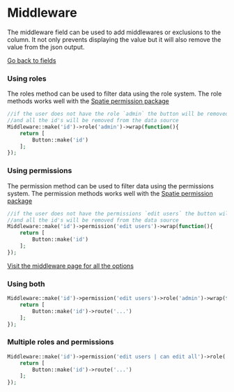 # Middleware
The middleware field can be used to add middlewares or exclusions to the column. It not only prevents displaying the value but it will also remove the value from the json output.

[Go back to fields](https://singlequote.github.io/Laravel-datatables/fields)

### Using roles
The roles method can be used to filter data using the role system. The role methods works well with the [Spatie permission package](https://github.com/spatie/laravel-permission)

```php
//if the user does not have the role `admin` the button will be removed 
//and all the id's will be removed from the data source
Middleware::make('id')->role('admin')->wrap(function(){
    return [
        Button::make('id')
    ];
});
```

### Using permissions
The permission method can be used to filter data using the permissions system. The permission methods works well with the [Spatie permission package](https://github.com/spatie/laravel-permission)

```php
//if the user does not have the permissions `edit users` the button will be removed 
//and all the id's will be removed from the data source
Middleware::make('id')->permission('edit users')->wrap(function(){
    return [
        Button::make('id')
    ];
});
```
[Visit the middleware page for all the options](https://singlequote.github.io/Laravel-datatables/middleware)

### Using both

```php
Middleware::make('id')->permission('edit users')->role('admin')->wrap(function(){
    return [
        Button::make('id')->route('...')
    ];
});
```

### Multiple roles and permissions

```php
Middleware::make('id')->permission('edit users | can edit all')->role('user manager | admin')->wrap(function(){
    return [
        Button::make('id')->route('...')
    ];
});
```